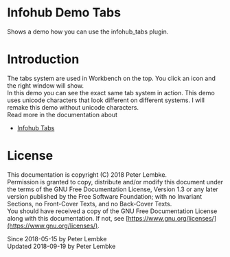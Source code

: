 # Infohub Demo Tabs
Shows a demo how you can use the infohub_tabs plugin.  

# Introduction
The tabs system are used in Workbench on the top. You click an icon and the right window will show.  
In this demo you can see the exact same tab system in action.
This demo uses unicode characters that look different on different systems. I will remake this demo without unicode characters.  
Read more in the documentation about  

- [Infohub Tabs](plugin,infohub_tabs)

# License
This documentation is copyright (C) 2018 Peter Lembke.  
Permission is granted to copy, distribute and/or modify this document under the terms of the GNU Free Documentation License, Version 1.3 or any later version published by the Free Software Foundation; with no Invariant Sections, no Front-Cover Texts, and no Back-Cover Texts.  
You should have received a copy of the GNU Free Documentation License along with this documentation. If not, see [https://www.gnu.org/licenses/](https://www.gnu.org/licenses/).  

Since 2018-05-15 by Peter Lembke  
Updated 2018-09-19 by Peter Lembke  
